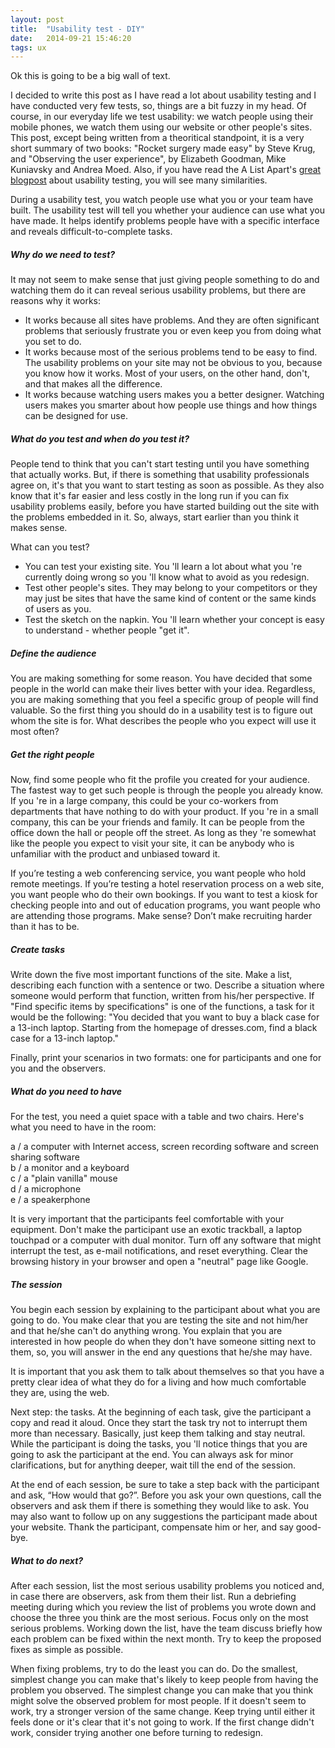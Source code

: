 ```yaml
---
layout: post
title:  "Usability test - DIY"
date:   2014-09-21 15:46:20
tags: ux
---
```


Ok this is going to be a big wall of text. 

I decided to write this post as I have read a lot about usability testing and I have conducted very few tests, so, things are a bit fuzzy in my head. Of course, in our everyday life we test usability: we watch people using their mobile phones, we watch them using our website or other people's sites. This post, except being written from a theoritical standpoint, it is a very short summary of two books: "Rocket surgery made easy" by Steve Krug, and "Observing the user experience", by Elizabeth Goodman, Mike Kuniavsky and Andrea Moed. Also, if you have read the A List Apart's <a href="http://alistapart.com/article/usability-testing-demystified" target="_blank">great blogpost</a> about usability testing, you will see many similarities.

During a usability test, you watch people use what you or your team have built. The usability test will tell you whether your audience can use what you have made. It helps identify problems people have with a specific interface and reveals difficult-to-complete tasks. 

##### Why do we need to test?

It may not seem to make sense that just giving people something to do and watching them do it can reveal serious usability problems, but there are reasons why it works:

* It works because all sites have problems. And they are often significant problems that seriously frustrate you or even keep you from doing what you set to do.
* It works because most of the serious problems tend to be easy to find. The usability problems on your site may not be obvious to you, because you know how it works. Most of your users, on the other hand, don't, and that makes all the difference.
* It works because watching users makes you a better designer. Watching users makes you smarter about how people use things and how things can be designed for use.

##### What do you test and when do you test it?

People tend to think that you can't start testing until you have something that actually works. But, if there is something that usability professionals agree on, it's that you want to start testing as soon as possible. As they also know that it's far easier and less costly in the long run if you can fix usability problems easily, before you have started building out the site with the problems embedded in it. So, always, start earlier than you think it makes sense.

What  can you test?

* You can test your existing site. You 'll learn a lot about what you 're currently doing wrong so you 'll know what to avoid as you redesign. 
* Test other people's sites. They may belong to your competitors or they may just be sites that have the same kind of content or the same kinds of users as you. 
* Test the sketch on the napkin. You 'll learn whether your concept is easy to understand - whether people "get it".

##### Define the audience

You are making something for some reason. You have decided that some people in the world can make their lives better with your idea. Regardless, you are making something that you feel a specific group of people will find valuable. So the first thing you should do in a usability test is to figure out whom the site is for. What describes the people who you expect will use it most often? 

##### Get the right people

Now, find some people who fit the profile you created for your audience. The fastest way to get such people is through the people you already know. If you 're in a large company, this could be your co-workers from departments that have nothing to do with your product. If you 're in a small company, this can be your friends and family. It can be people from the office down the hall or people off the street. As long as they 're somewhat like the people you expect to visit your site, it can be anybody who is unfamiliar with the product and unbiased toward it.

If you’re testing a web conferencing service, you want people who hold remote meetings. If you’re testing a hotel reservation process on a web site, you want people who do their own bookings. If you want to test a kiosk for checking people into and out of education programs, you want people who are attending those programs. Make sense?  Don’t make recruiting harder than it has to be.

##### Create tasks

Write down the five most important functions of the site. Make a list, describing each function with a sentence or two. Describe a situation where someone would perform that function, written from his/her perspective. If "Find specific items by specifications" is one of the functions, a task for it would be the following: 
"You decided that you want to buy a black case for a 13-inch laptop. Starting from the homepage of dresses.com, find a black case for a 13-inch laptop."

Finally, print your scenarios in two formats: one for participants and one for you and the observers.

##### What do you need to have

For the test, you need a quiet space with a table and two chairs. Here's what you need to have in the room: <br/>

a / a computer with Internet access, screen recording software and screen sharing software <br/>
b / a monitor and a keyboard<br/>
c / a "plain vanilla" mouse<br/>
d / a microphone<br/>
e / a speakerphone<br/>

It is very important that the participants feel comfortable with your equipment. Don't make the participant use an exotic trackball, a laptop touchpad or a computer with dual monitor. Turn off any software that might interrupt the test, as e-mail notifications, and reset everything. Clear the browsing history in your browser and open a "neutral" page like Google.

##### The session

You begin each session by explaining to the participant about what you are going to do. You make clear that you are testing the site and not him/her and that he/she can't do anything wrong. You explain that you are interested in how people do when they don't have someone sitting next to them, so, you will answer in the end any questions that he/she may have.

It is important that you ask them to talk about themselves so that you have a pretty clear idea of what they do for a living and how much comfortable they are, using the web.

Next step: the tasks. At the beginning of each task, give the participant a copy and read it aloud. Once they start the task try not to interrupt them more than necessary. Basically, just keep them talking and stay neutral. While the participant is doing the tasks, you 'll notice things that you are going to ask the participant at the end. You can always ask for minor clarifications, but for anything deeper, wait till the end of the session.

At the end of each session, be sure to take a step back with the participant and ask, “How would that go?”. Before you ask your own questions, call the observers and ask them if there is something they would like to ask. You may also want to follow up on any suggestions the participant made about your website. Thank the participant, compensate him or her, and say good-bye.

##### What to do next?

After each session, list the most serious usability problems you noticed and, in case there are observers, ask from them their list. Run a debriefing meeting during which you review the list of problems you wrote down and choose the three you think are the most serious. Focus only on the most serious problems. Working down the list, have the team discuss briefly how each problem can be fixed within the next month.  Try to keep the proposed fixes as simple as possible. 

When fixing problems, try to do the least you can do. Do the smallest, simplest change you can make that's likely to keep people from having the problem you observed. The simplest change you can make that you think might solve the observed problem for most people. If it doesn't seem to work, try a stronger version of the same change. Keep trying until either it feels done or it's clear that it's not going to work. If the first change didn't work, consider trying another one before turning to redesign.